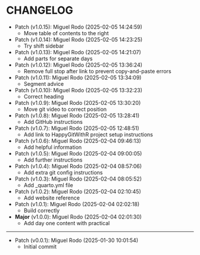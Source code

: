 # CHANGELOG

- Patch (v1.0.15): Miguel Rodo (2025-02-05 14:24:59)
  - Move table of contents to the right
- Patch (v1.0.14): Miguel Rodo (2025-02-05 14:23:25)
  - Try shift sidebar
- Patch (v1.0.13): Miguel Rodo (2025-02-05 14:21:07)
  - Add parts for separate days
- Patch (v1.0.12): Miguel Rodo (2025-02-05 13:36:24)
  - Remove full stop after link to prevent copy-and-paste errors
- Patch (v1.0.11): Miguel Rodo (2025-02-05 13:34:09)
  - Segment advice
- Patch (v1.0.10): Miguel Rodo (2025-02-05 13:32:23)
  - Correct heading
- Patch (v1.0.9): Miguel Rodo (2025-02-05 13:30:20)
  - Move git video to correct position
- Patch (v1.0.8): Miguel Rodo (2025-02-05 13:28:41)
  - Add GitHub instructions
- Patch (v1.0.7): Miguel Rodo (2025-02-05 12:48:51)
  - Add link to HappyGitWithR project setup instructions
- Patch (v1.0.6): Miguel Rodo (2025-02-04 09:46:13)
  - Add helpful information
- Patch (v1.0.5): Miguel Rodo (2025-02-04 09:00:05)
  - Add further instructions
- Patch (v1.0.4): Miguel Rodo (2025-02-04 08:57:06)
  - Add extra git config instructions
- Patch (v1.0.3): Miguel Rodo (2025-02-04 08:05:52)
  - Add _quarto.yml file
- Patch (v1.0.2): Miguel Rodo (2025-02-04 02:10:45)
  - Add website reference
- Patch (v1.0.1): Miguel Rodo (2025-02-04 02:02:18)
  - Build correctly
- **Major** (v1.0.0): Miguel Rodo (2025-02-04 02:01:30)
  - Add day one content with practical

___

- Patch (v0.0.1): Miguel Rodo (2025-01-30 10:01:54)
  - Initial commit


